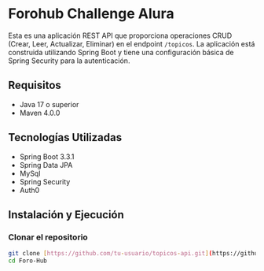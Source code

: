 # Forohub Challenge Alura
Esta es una aplicación REST API que proporciona operaciones CRUD (Crear, Leer, Actualizar, Eliminar) en el endpoint `/topicos`. La aplicación está construida utilizando Spring Boot y tiene una configuración básica de Spring Security para la autenticación.

## Requisitos

- Java 17 o superior
- Maven 4.0.0 

## Tecnologías Utilizadas

- Spring Boot 3.3.1
- Spring Data JPA
- MySql
- Spring Security
- Auth0

## Instalación y Ejecución

### Clonar el repositorio

```bash
git clone [https://github.com/tu-usuario/topicos-api.git](https://github.com/Le8cho/Foro-Hub.git)
cd Foro-Hub
